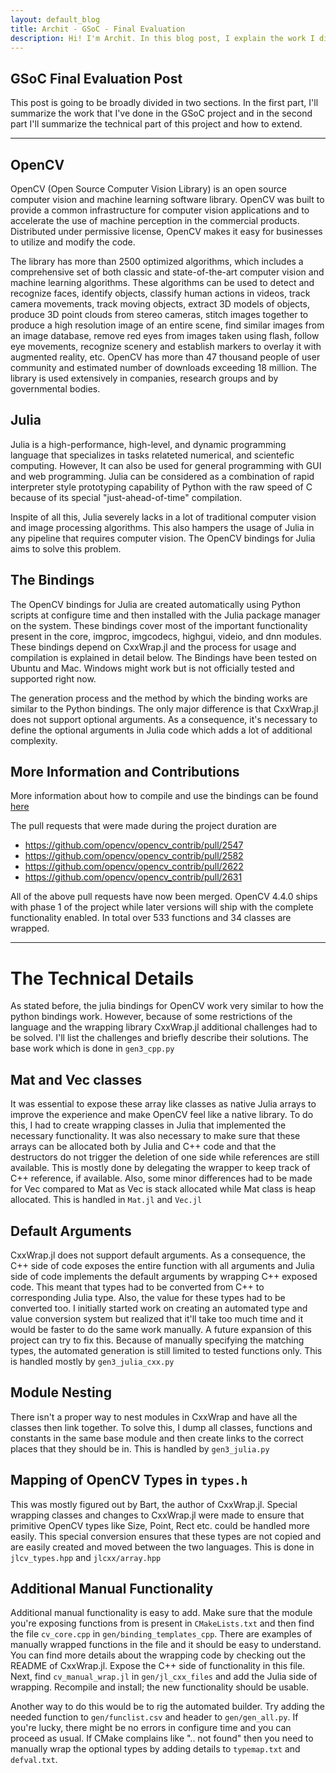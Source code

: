 ```yaml
---
layout: default_blog
title: Archit - GSoC - Final Evaluation
description: Hi! I'm Archit. In this blog post, I explain the work I did during my GSoC project of creating bindings from 
---
```


## GSoC Final Evaluation Post

This post is going to be broadly divided in two sections. In the first part, I'll summarize the work that I've done in the GSoC project and in the second part I'll summarize the technical part of this project and how to extend.

---

OpenCV
------

OpenCV (Open Source Computer Vision Library) is an open source computer vision and machine learning software library. OpenCV was built to provide a common infrastructure for computer vision applications and to accelerate the use of machine perception in the commercial products. Distributed under permissive license, OpenCV makes it easy for businesses to utilize and modify the code.

The library has more than 2500 optimized algorithms, which includes a comprehensive set of both classic and state-of-the-art computer vision and machine learning algorithms. These algorithms can be used to detect and recognize faces, identify objects, classify human actions in videos, track camera movements, track moving objects, extract 3D models of objects, produce 3D point clouds from stereo cameras, stitch images together to produce a high resolution image of an entire scene, find similar images from an image database, remove red eyes from images taken using flash, follow eye movements, recognize scenery and establish markers to overlay it with augmented reality, etc. OpenCV has more than 47 thousand people of user community and estimated number of downloads exceeding 18 million. The library is used extensively in companies, research groups and by governmental bodies.

Julia
-------------
Julia is a high-performance, high-level, and dynamic programming language that specializes in tasks relateted numerical, and scientefic computing. However, It can also be used for general programming with GUI and web programming. Julia can be considered as a combination of rapid interpreter style prototyping capability of Python with the raw speed of C because of its special "just-ahead-of-time" compilation.

Inspite of all this, Julia severely lacks in a lot of traditional computer vision and image processing algorithms. This also hampers the usage of Julia in any pipeline that requires computer vision. The OpenCV bindings for Julia aims to solve this problem.

The Bindings
-----------------------
The OpenCV bindings for Julia are created automatically using Python scripts at configure time and then installed with the Julia package manager on the system. These bindings cover most of the important functionality present in the core, imgproc, imgcodecs, highgui, videio, and dnn modules. These bindings depend on CxxWrap.jl and the process for usage and compilation is explained in detail below. The Bindings have been tested on Ubuntu and Mac. Windows might work but is not officially tested and supported right now.

The generation process and the method by which the binding works are similar to the Python bindings. The only major difference is that CxxWrap.jl does not support optional arguments. As a consequence, it's necessary to define the optional arguments in Julia code which adds a lot of additional complexity.

More Information and Contributions
-------------

More information about how to compile and use the bindings can be found [here](https://docs.opencv.org/master/d8/da4/tutorial_julia.html)

The pull requests that were made during the project duration are 
 - https://github.com/opencv/opencv_contrib/pull/2547
 - https://github.com/opencv/opencv_contrib/pull/2582
 - https://github.com/opencv/opencv_contrib/pull/2622
 - https://github.com/opencv/opencv_contrib/pull/2631

All of the above pull requests have now been merged. OpenCV 4.4.0 ships with phase 1 of the project while later versions will ship with the complete functionality enabled. In total over 533 functions and 34 classes are wrapped. 

---

The Technical Details
==


As stated before, the julia bindings for OpenCV work very similar to how the python bindings work. However, because of some restrictions of the language and the wrapping library CxxWrap.jl additional challenges had to be solved. I'll list the challenges and briefly describe their solutions. The base work which is done in `gen3_cpp.py`

Mat and Vec classes
---

It was essential to expose these array like classes as native Julia arrays to improve the experience and make OpenCV feel like a native library. To do this, I had to create wrapping classes in Julia that implemented the necessary functionality. It was also necessary to make sure that these arrays can be allocated both by Julia and C++ code and that the destructors do not trigger the deletion of one side while references are still available. This is mostly done by delegating the wrapper to keep track of C++ reference, if available. Also, some minor differences had to be made for Vec compared to Mat as Vec is stack allocated while Mat class is heap allocated. This is handled in `Mat.jl` and `Vec.jl`

Default Arguments
---

CxxWrap.jl does not support default arguments. As a consequence, the C++ side of code exposes the entire function with all arguments and Julia side of code implements the default arguments by wrapping C++ exposed code. This meant that types had to be converted from C++ to corresponding Julia type. Also, the value for these types had to be converted too. I initially started work on creating an automated type and value conversion system but realized that it'll take too much time and it would be faster to do the same work manually. A future expansion of this project can try to fix this. Because of manually specifying the matching types, the automated generation is still limited to tested functions only. This is handled mostly by `gen3_julia_cxx.py`

Module Nesting
---

There isn't a proper way to nest modules in CxxWrap and have all the classes then link together. To solve this, I dump all classes, functions and constants in the same base module and then create links to the correct places that they should be in. This is handled by `gen3_julia.py`

Mapping of OpenCV Types in `types.h`
---

This was mostly figured out by Bart, the author of CxxWrap.jl. Special wrapping classes and changes to CxxWrap.jl were made to ensure that primitive OpenCV types like Size, Point, Rect etc. could be handled more easily. This special conversion ensures that these types are not copied and are easily created and moved between the two languages. This is done in `jlcv_types.hpp` and `jlcxx/array.hpp`

Additional Manual Functionality
---

Additional manual functionality is easy to add. Make sure that the module you're exposing functions from is present in `CMakeLists.txt` and then find the file `cv_core.cpp` in `gen/binding_templates_cpp`. There are examples of manually wrapped functions in the file and it should be easy to understand. You can find more details about the wrapping code by checking out the README of CxxWrap.jl. Expose the C++ side of functionality in this file. Next, find `cv_manual_wrap.jl` in `gen/jl_cxx_files` and add the Julia side of wrapping. Recompile and install; the new functionality should be usable. 

Another way to do this would be to rig the automated builder. Try adding the needed function to `gen/funclist.csv` and header to `gen/gen_all.py`. If you're lucky, there might be no errors in configure time and you can proceed as usual. If CMake complains like ".. not found" then you need to manually wrap the optional types by adding details to `typemap.txt` and `defval.txt`.


